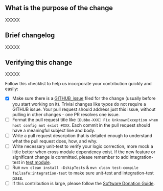 ## What is the purpose of the change

XXXXX

## Brief changelog

XXXXX

## Verifying this change

XXXXX

Follow this checklist to help us incorporate your contribution quickly and easily:

- [x] Make sure there is a [GITHUB_issue](https://github.com/apache/incubator-dubbo/issues) filed for the change (usually before you start working on it). Trivial changes like typos do not require a GITHUB issue. Your pull request should address just this issue, without pulling in other changes - one PR resolves one issue.
- [ ] Format the pull request title like `[Dubbo-XXX] Fix UnknownException when host config not exist #XXX`. Each commit in the pull request should have a meaningful subject line and body.
- [ ] Write a pull request description that is detailed enough to understand what the pull request does, how, and why.
- [ ] Write necessary unit-test to verify your logic correction, more mock a little better when cross module dependency exist. If the new feature or significant change is committed, please remember to add integration-test in [test module](https://github.com/alibaba/dubbo/tree/master/dubbo-test).
- [ ] Run `mvn clean install -DskipTests` & `mvn clean test-compile failsafe:integration-test` to make sure unit-test and integration-test pass.
- [ ] If this contribution is large, please follow the [Software Donation Guide](https://github.com/apache/incubator-dubbo/wiki/Software-donation-guide).
